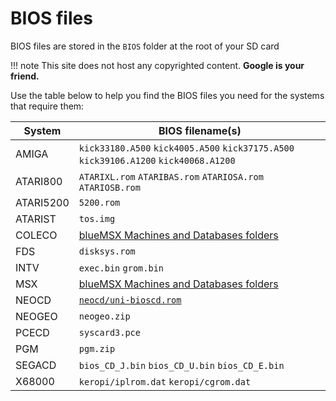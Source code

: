 # BIOS files

BIOS files are stored in the `BIOS` folder at the root of your SD card

!!! note
    This site does not host any copyrighted content. **Google is your friend.**

Use the table below to help you find the BIOS files you need for the systems that require them:

| System    | BIOS filename(s)                                                                                  |
|-----------|---------------------------------------------------------------------------------------------------|
| AMIGA     | `kick33180.A500` `kick4005.A500` `kick37175.A500` `kick39106.A1200` `kick40068.A1200`             |
| ATARI800  | `ATARIXL.rom` `ATARIBAS.rom` `ATARIOSA.rom` `ATARIOSB.rom`                                        |
| ATARI5200 | `5200.rom`                                                                                        |
| ATARIST   | `tos.img`                                                                                         |
| COLECO    | [blueMSX Machines and Databases folders](https://buildbot.libretro.com/assets/system/blueMSX.zip) |
| FDS       | `disksys.rom`                                                                                     |
| INTV      | `exec.bin` `grom.bin`                                                                             |
| MSX       | [blueMSX Machines and Databases folders](https://buildbot.libretro.com/assets/system/blueMSX.zip) |
| NEOCD     | [`neocd/uni-bioscd.rom`](http://unibios.free.fr/)                                                 |
| NEOGEO    | `neogeo.zip`                                                                                      |
| PCECD     | `syscard3.pce`                                                                                    |
| PGM       | `pgm.zip`                                                                                         |
| SEGACD    | `bios_CD_J.bin` `bios_CD_U.bin` `bios_CD_E.bin`                                                   |
| X68000    | `keropi/iplrom.dat` `keropi/cgrom.dat`                                                            |
